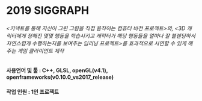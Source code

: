 # 2019 SIGGRAPH
###### <키넥트를 통해 자신이 그린 그림을 직접 움직이는 컴퓨터 비전 프로젝트>와, <3D 캐릭터에게 정해진 몇몇 행동을 학습시키고 캐릭터가 해당 행동들을 얼마나 잘 블렌딩하서 자연스럽게 수행하는지를 보여주는 딥러닝 프로젝트>를 효과적으로 시연할 수 있게 해주는 게임 클라이언트 제작
## 

#### 사용언어 및 툴 : C++, GLSL, openGL(v4.1), openframeworks(v0.10.0_vs2017_release)
#### 작업 인원 : 1인 프로젝트
